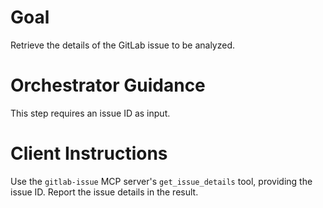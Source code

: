 # Goal
Retrieve the details of the GitLab issue to be analyzed.

# Orchestrator Guidance
This step requires an issue ID as input.

# Client Instructions
Use the `gitlab-issue` MCP server's `get_issue_details` tool, providing the issue ID. Report the issue details in the result.
